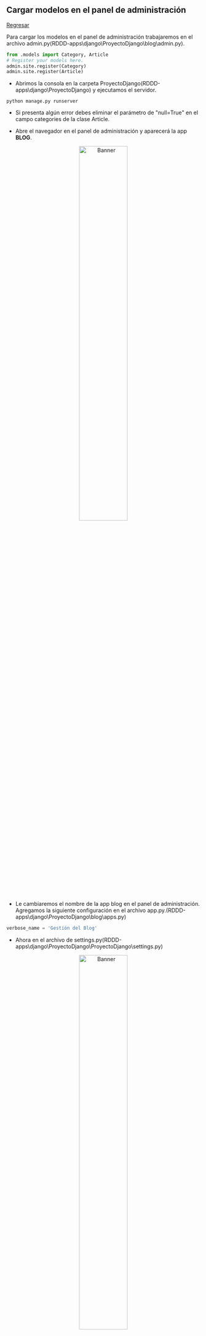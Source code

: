 ## Cargar modelos en el panel de administración

[Regresar](/CodingBootcampsESPOL-RDDW/)

Para cargar los modelos en el panel de administración trabajaremos en el archivo admin.py(RDDD-apps\django\ProyectoDjango\blog\admin.py).

```py
from .models import Category, Article
# Register your models here.
admin.site.register(Category)
admin.site.register(Article)
```
* Abrimos la consola en la carpeta ProyectoDjango(RDDD-apps\django\ProyectoDjango) y ejecutamos el servidor.

```
python manage.py runserver
```
* Si presenta algún error debes eliminar el parámetro de "null=True" en el campo categories de la clase Article.

* Abre el navegador en el panel de administración y aparecerá la app **BLOG**.

<p align="center">
<img src="../imagenes/blog3.png" width="50%" alt="Banner"/>
</p>

* Le cambiaremos el nombre de la app blog en el panel de administración. Agregamos la siguiente configuración en el archivo app.py.(RDDD-apps\django\ProyectoDjango\blog\apps.py)

```py
verbose_name = 'Gestión del Blog'
```

* Ahora en el archivo de settings.py(RDDD-apps\django\ProyectoDjango\ProyectoDjango\settings.py)

<p align="center">
<img src="../imagenes/blog4.png" width="50%" alt="Banner"/>
</p>

<p align="center">
<img src="../imagenes/blog5.png" width="50%" alt="Banner"/>
</p>

* Crea una [nueva categoría](http://127.0.0.1:8000/admin/blog/category/add/).

<p align="center">
<img src="../imagenes/categoria1.png" width="50%" alt="Banner"/>
</p>

* Añadimos otro categoría.

<p align="center">
<img src="../imagenes/categoria2.png" width="50%" alt="Banner"/>
</p>

* Añadiremos la categoría de **Sistemas**.

* Ahora agregaremos código para que aparezcan los otros campos dentro de la clase de artículos. Abre el archivo admin.py(RDDD-apps\django\ProyectoDjango\blog\admin.py) y agrega lo siguiente. 

<p align="center">
<img src="../imagenes/categoria3.png" width="50%" alt="Banner"/>
</p>

* Asegúrate de ejecutar el servidor y así visualizarás que se ha agregado el campo de "created_at". 

<p align="center">
<img src="../imagenes/creado.png" width="50%" alt="Banner"/>
</p>

* Crearemos un nuevo artículo.

<p align="center">
<img src="../imagenes/articulo4.png" width="50%" alt="Banner"/>
</p>

<p align="center">
<img src="../imagenes/articulo5.png" width="50%" alt="Banner"/>
</p>

* En el **DB Browser for SQLite** visulizarás la tabla con la asoción entre artículo y categoría.


Guardar usuario sin seleccionarlo
===========

* * *

Realizaremos la configuración para que directamente se asigne el usuario cuando se este creando el artículo, ya que como se accedió medinate un usuario entonces ese usuario directamente sea el que este asociado al artículo.

* En el archivo models.py(RDDD-apps\django\ProyectoDjango\blog\models.py) realiza lo siguiente.

<p align="center">
<img src="../imagenes/user1.png" width="50%" alt="Banner"/>
</p>

* En el archivo admin.py crearemos una función dentro de la clase ArticleAdmin para que cuando se guarde un artículo se asocie al usuario.

```py
class ArticleAdmin(admin.ModelAdmin):
    readonly_fields = ('user', 'created_at', 'updated_at')

    def save_model(self, request, obj, form, change):
        if not obj.user_id:
            obj.user_id = request.user.id
        obj.save()
```

<p align="center">
<img src="../imagenes/user2.png" width="50%" alt="Banner"/>
</p>

Vista y url para el listado de artículos
===========

* * *

* Creamos la subcarpeta **templates** dentro de la carpeta blog(RDDD-apps\django\ProyectoDjango\blog) y a la vez dentro de templates crear las carpetas **articles** y **categories**.

* En el archivo views.py(RDDD-apps\django\ProyectoDjango\blog\views.py) crearemos las vistas. Y como vamos a renderizar a la vista a una template, entonces en la carpeta de template crear el archivo list.html. En el views.py estará el siguiente código.

```py
def article(request):
    return render(request, 'articles/list.html', {
        'title' : 'Artículos'
    })
```

* Dentro de la carpeta blog(RDDD-apps\django\ProyectoDjango\blog) crea el archivo urls.py.

```py
from django.urls import path
from . import views

urlpatterns =[
    path('articulos/', views.article, name="list_articles"),
]
```

* Ahora es momento de incluir ese archivo urls.py de la carpeta blog al archivo principal de urls.py(RDDD-apps\django\ProyectoDjango\ProyectoDjango\urls.py) de la subcarpeta ProyectoDjango.

<p align="center">
<img src="../imagenes/include2.png" width="50%" alt="Banner"/>
</p>

* El archivo list.html tendrá la siguiente estructura.

<p align="center">
<img src="../imagenes/list.png" width="50%" alt="Banner"/>
</p>

* Ejecuta el servidor o actualiza el la página de articulos.

<p align="center">
<img src="../imagenes/list1.png" width="50%" alt="Banner"/>
</p>

La potencia de las relaciones
===========

* * *

* Ahora procederemos a listar los artículos creados desde el panel de administración y que a la vez se encuentran en la base de datos.

<p align="center">
<img src="../imagenes/article3.png" width="50%" alt="Banner"/>
</p>

* Ahora en el archivo list.html agrega el siguiente código para que se agregue la información de los artículos.

<p align="center">
<img src="../imagenes/article4.png" width="50%" alt="Banner"/>
</p>

Subir imágenes
===========

* * *

* En la carpeta ProyectoDjango crea la carpeta **media**(RDDD-apps\django\ProyectoDjango\media).

* En el models.py(RDDD-apps\django\ProyectoDjango\blog\models.py) modifica el campo de image.

```py
image = models.ImageField(default='null', verbose_name='Imagen', upload_to="articles")
```
* Ahora realizaremos la configuración en el archivo settings.py(RDDD-apps\django\ProyectoDjango\ProyectoDjango\settings.py).

```py
import os
# Media
MEDIA_URL = '/media/'
MEDIA_ROOT = os.path.join(BASE_DIR, 'media')
```

* Para la ruta de la imagen añade el siguiente código en el archivo urls.py(RDDD-apps\django\ProyectoDjango\ProyectoDjango\urls.py)

```py
from django.conf import settings
# Ruta imagenes
if settings.DEBUG:
    from django.conf.urls.static import static
    urlpatterns += static(settings.MEDIA_URL, document_root=settings.MEDIA_ROOT)
```

<p align="center">
<img src="../imagenes/image1.png" width="50%" alt="Banner"/>
</p>

* En el archivo list.html inserta el siguiente código para que se visualice la imagen del artículo que se creó anteriomente.

<p align="center">
<img src="../imagenes/end.png" width="50%" alt="Banner"/>
</p>

<p align="center">
<img src="../imagenes/articulos1.png" width="50%" alt="Banner"/>
</p>